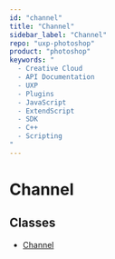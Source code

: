 ```yaml
---
id: "channel"
title: "Channel"
sidebar_label: "Channel"
repo: "uxp-photoshop"
product: "photoshop"
keywords: "
  - Creative Cloud
  - API Documentation
  - UXP
  - Plugins
  - JavaScript
  - ExtendScript
  - SDK
  - C++
  - Scripting
"
---
```


# Channel

## Classes

- [Channel](/ps_reference/classes/channel/)
